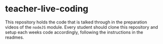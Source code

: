 # teacher-live-coding

This repository holds the code that is talked through in the preparation videos of the `nodeJS` module.
Every student should clone this repository and setup each weeks code accordingly, following the instructions in the readmes. 
